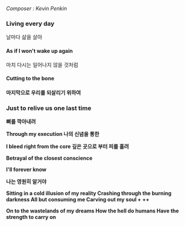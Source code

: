 *Composer : Kevin Penkin <br>*
 
**<h3> Living every day</h3>**
날마다 삶을 살아

**<h4>As if I won't wake up again</h4>**
마치 다시는 일어나지 않을 것처럼
<br>

**<h4>Cutting to the bone<h4>**
마지막으로 우리를 되살리기 위하여

**<h3> Just to relive us one last time</h3>**
뼈를 깍아내려

Through my execution
나의 신념을 통한

I bleed right from the core
깊은 곳으로 부터 피를 흘려

Betrayal of the closest conscience

I'll forever know

나는 영원히 알거야


Sitting in a cold illusion of my reality
Crashing through the burning darkness
All but consuming me
Carving out my soul
+
++

On to the wastelands of my dreams
How the hell do humans
Have the strength to carry on


